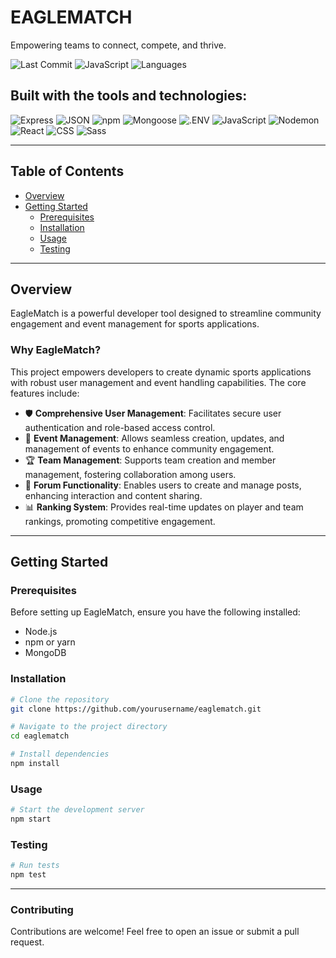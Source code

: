 # EAGLEMATCH

Empowering teams to connect, compete, and thrive.

![Last Commit](https://img.shields.io/badge/last_commit-today-brightgreen)
![JavaScript](https://img.shields.io/badge/javascript-85.9%25-yellow)
![Languages](https://img.shields.io/badge/languages-4-blue)

## Built with the tools and technologies:

![Express](https://img.shields.io/badge/Express-black?style=flat&logo=express)
![JSON](https://img.shields.io/badge/JSON-lightgrey?style=flat&logo=json)
![npm](https://img.shields.io/badge/npm-red?style=flat&logo=npm)
![Mongoose](https://img.shields.io/badge/Mongoose-red?style=flat&logo=mongoose)
![.ENV](https://img.shields.io/badge/.ENV-yellow?style=flat)
![JavaScript](https://img.shields.io/badge/JavaScript-yellow?style=flat&logo=javascript)
![Nodemon](https://img.shields.io/badge/Nodemon-green?style=flat&logo=nodemon)
![React](https://img.shields.io/badge/React-blue?style=flat&logo=react)
![CSS](https://img.shields.io/badge/CSS-purple?style=flat&logo=css3)
![Sass](https://img.shields.io/badge/Sass-pink?style=flat&logo=sass)

---

## Table of Contents
- [Overview](#overview)
- [Getting Started](#getting-started)
  - [Prerequisites](#prerequisites)
  - [Installation](#installation)
  - [Usage](#usage)
  - [Testing](#testing)

---

## Overview

EagleMatch is a powerful developer tool designed to streamline community engagement and event management for sports applications.

### Why EagleMatch?

This project empowers developers to create dynamic sports applications with robust user management and event handling capabilities. The core features include:

- 🛡 **Comprehensive User Management**: Facilitates secure user authentication and role-based access control.
- 📅 **Event Management**: Allows seamless creation, updates, and management of events to enhance community engagement.
- 🏆 **Team Management**: Supports team creation and member management, fostering collaboration among users.
- 💬 **Forum Functionality**: Enables users to create and manage posts, enhancing interaction and content sharing.
- 📊 **Ranking System**: Provides real-time updates on player and team rankings, promoting competitive engagement.

---

## Getting Started

### Prerequisites
Before setting up EagleMatch, ensure you have the following installed:
- Node.js
- npm or yarn
- MongoDB

### Installation
```sh
# Clone the repository
git clone https://github.com/yourusername/eaglematch.git

# Navigate to the project directory
cd eaglematch

# Install dependencies
npm install
```

### Usage
```sh
# Start the development server
npm start
```

### Testing
```sh
# Run tests
npm test
```

---

### Contributing
Contributions are welcome! Feel free to open an issue or submit a pull request.
